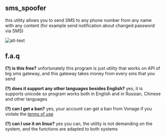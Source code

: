 ## sms_spoofer
this utility allows you to send SMS to any phone number from any name with any content (for example send notification about changed password via SMS)

![alt-text](https://i.imgur.com/hk6Istm.png)

## f.a.q
**(?) is this free?**
unfortunately this program is just utility that works on API of big sms gateway, and this gateway takes money from every sms that you send

**(?) does it support any other languages besides English?**
yes, it is supports unicode so program works both in English and in Russian, Chinese and other languages

**(?) can I get a ban?**
yes, your account can get a ban from Vonage if you violate the [terms of use](https://www.vonage.com/legal/communications-apis/terms-of-use/)

**(?) can I use it on linux?**
yes you can, the utility is not demanding on the system, and the functions are adapted to both systems

